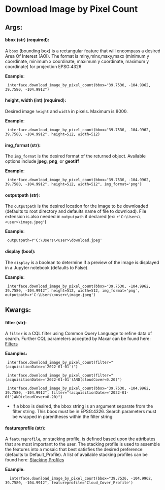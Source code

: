 # Download Image by Pixel Count

## Args:

#### bbox (str) (required):

  A `bbox` (bounding box) is a rectangular feature that will encompass a desired Area Of Interest (AOI).
  The format is miny,minx,maxy,maxx (minimum y coordinate, minimum x coordinate, maximum y coordinate, maximum y coordinate) for
  projection EPSG:4326

   **Example:**
   
     interface.download_image_by_pixel_count(bbox="39.7530, -104.9962, 39.7580, -104.9912")
	 

#### height, width (int) (required):

  Desired image `height` and `width` in pixels. Maximum is 8000.

   **Example:**
   
     interface.download_image_by_pixel_count(bbox="39.7530, -104.9962, 39.7580, -104.9912", height=512, width=512)

#### img_format (str):

  The `img_format` is the desired format of the returned object. Available options include **jpeg**, **png**, or **geotiff**

   **Example:**
   
     interface.download_image_by_pixel_count(bbox="39.7530, -104.9962, 39.7580, -104.9912", height=512, width=512", img_format='png')

#### outputpath (str):
  
 The `outputpath` is the desired location for the image to be downloaded (defaults to root directory and defaults name of file to download). File extension is also needed in `outputpath` if declared (ex: `r'C:\Users\<user>\image.jpeg'`)
	
   **Example:**
   
	 outputpath=r'C:\Users\<user>\download.jpeg'

#### display (bool):

  The `display` is a boolean to determine if a preview of the image is displayed in a Jupyter notebook (defaults to False).

   **Example:**
   
     interface.download_image_by_pixel_count(bbox="39.7530, -104.9962, 39.7580, -104.9912", height=512, width=512, img_format='png', outputpath=r'C:\Users\<user>\image.jpeg')
	 
## Kwargs:

#### filter (str):

  A `filter` is a CQL filter using Common Query Language to refine data of search. Further CQL parameters accepted by Maxar can be
  found here: [Filters](https://securewatchdocs.maxar.com/en-us/Miscellaneous/DevGuides/Common_Query_Language/Query.htm?Highlight=cql_)

   **Examples:**
   
     interface.download_image_by_pixel_count(filter="(acquisitionDate>='2022-01-01')")
     
	 interface.download_image_by_pixel_count(filter="(acquisitionDate>='2022-01-01')AND(cloudCover<0.20)")

     interface.download_image_by_pixel_count(bbox="39.7530, -104.9962, 39.7580, -104.9912", filter="(acquisitionDate>='2022-01-01')AND(cloudCover<0.20)")

   *  
      If a bbox is desired, the bbox string is an argument separate from the filter string. This bbox must be in EPSG:4326.
      Search parameters must be wrapped in parentheses within the filter string

#### featureprofile (str): 
  
  A `featureprofile`, or stacking profile, is defined based upon the attributes that are most important to the user. The stacking
  profile is used to assemble the features into a mosaic that best satisfies the desired preference (defaults to Default_Profile). A list of available stacking profiles can be found here: [Stacking Profiles](https://securewatchdocs.maxar.com/en-us/Miscellaneous/DevGuides/Stacking_Profiles/stack_profiles.htm)


   **Example:**
	
      interface.download_image_by_pixel_count(bbox="39.7530, -104.9962, 39.7580, -104.9912", featureprofile='Cloud_Cover_Profile')
	  
